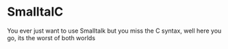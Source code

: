 # SmalltalC

You ever just want to use Smalltalk but you miss the C syntax, well here you go, its the worst of both worlds
